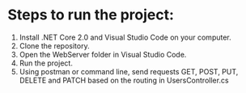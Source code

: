 # Steps to run the project:
1. Install .NET Core 2.0 and Visual Studio Code on your computer.
2. Clone the repository.
3. Open the WebServer folder in Visual Studio Code.
4. Run the project.
5. Using postman or command line, send requests GET, POST, PUT, DELETE and PATCH based on the routing in UsersController.cs

